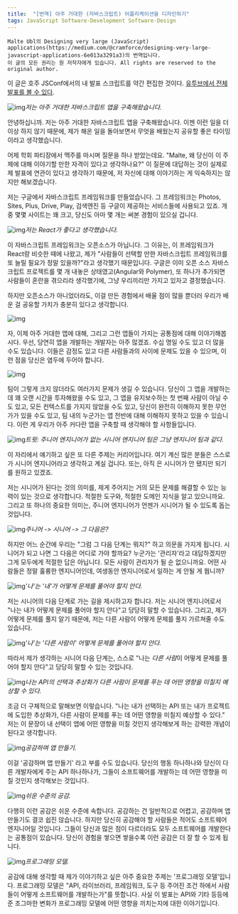 ```yaml
---
title:  "[번역] 아주 거대한 (자바스크립트) 어플리케이션을 디자인하기"
tags: JavaScript Software-Development Software-Design
---
```


```
Malte Ubl의 Designing very large (JavaScript) applications(https://medium.com/@cramforce/designing-very-large-javascript-applications-6e013a3291a3)의 번역입니다. 
이 글의 모든 권리는 원 저작자에게 있습니다. All rights are reserved to the original author.
```



이 글은 호주 JSConf에서의 내 발표 스크립트를 약간 편집한 것이다. [유투브에서 전체 발표를 볼 수 있다](https://www.youtube.com/watch?v=ZZmUwXEiPm4).

![img](https://cdn-images-1.medium.com/max/1600/1*DqvlkOgHSKmp5Tu1eX5mdw.png)*저는 아주 거대한 자바스크립트 앱을 구축해왔습니다.*

안녕하십니까. 저는 아주 거대한 자바스크립트 앱을 구축해왔습니다. 이젠 이런 일을 더이상 하지 않기 때문에, 제가 해온 일을 돌아보면서 무엇을 배웠는지 공유할 좋은 타이밍이라고 생각했습니다. 

어제 학회 파티장에서 맥주를 마시며 질문을 하나 받았는데요. "Malte, 왜 당신이 이 주제에 대해 이야기할 만한 자격이 있다고 생각하나요?" 이 질문에 대답하는 것이 실제로 제 발표에 연관이 있다고 생각하기 때문에, 저 자신에 대해 이야기하는 게 익숙하지는 않지만 해보겠습니다. 

저는 구글에서 자바스크립트 프레임워크를 만들었습니다. 그 프레임워크는 Photos, Sites, Plus, Drive, Play, 검색엔진 등 구글이 제공하는 서비스들에 사용되고 있죠. 개중 몇몇 사이트는 꽤 크고, 당신도 아마 몇 개는 써본 경험이 있으실 겁니다.



![img](https://cdn-images-1.medium.com/max/1600/1*v0r4OVf-RXr9ePakdmv5LQ.png)*저는 React가 좋다고 생각했습니다.*

이 자바스크립트 프레임워크는 오픈소스가 아닙니다. 그 이유는, 이 프레임워크가 React랑 비슷한 때에 나왔고, 제가 "사람들이 선택할 만한 자바스크립트 프레임워크를 또 늘릴 필요가 정말 있을까?"라고 생각했기 때문입니다. 구글은 이미 오픈 소스 자바스크립트 프로젝트를 몇 개 내놓은 상태였고(Angular와 Polymer), 또 하나가 추가되면 사람들이 혼란을 겪으리라 생각했기에, 그냥 우리끼리만 가지고 있자고 결정했습니다. 

하지만 오픈소스가 아니었더라도, 이걸 만든 경험에서 배울 점이 많을 뿐더러 우리가 배운 걸 공유할 가치가 충분히 있다고 생각합니다.



![img](https://cdn-images-1.medium.com/max/1600/1*LL3uYYDMT5uIFRxR_7JxPQ.png)

자, 이제 아주 거대한 앱에 대해, 그리고 그런 앱들이 가지는 공통점에 대해 이야기해봅시다. 우선, 당연히 앱을 개발하는 개발자는 아주 많겠죠. 수십 명일 수도 있고 더 많을 수도 있습니다. 이들은 감정도 있고 다른 사람들과의 사이에 문제도 있을 수 있으며, 이런 점을 당신은 염두에 두어야 합니다.



![img](https://cdn-images-1.medium.com/max/1600/1*WEH24kaBbar8-1gzN_AO3w.png)

팀이 그렇게 크지 않더라도 여러가지 문제가 생길 수 있습니다. 당신이 그 앱을 개발하는 데 꽤 오랜 시간을 투자해왔을 수도 있고, 그 앱을 유지보수하는 첫 번째 사람이 아닐 수도 있고, 모든 컨텍스트를 가지지 않았을 수도 있고, 당신이 완전히 이해하지 못한 무언가가 있을 수도 있고, 팀 내의 누군가는 앱 전반에 대해 이해하지 못하고 있을 수 있습니다. 이런 게 우리가 아주 커다란 앱을 구축할 때 생각해야 할 사항들입니다.



![img](https://cdn-images-1.medium.com/max/1600/1*fzb42X35lNGmkQHhJLhEBQ.png)*트윗: 주니어 엔지니어가 없는 시니어 엔지니어 팀은 그냥 엔지니어 팀과 같다.*

이 자리에서 얘기하고 싶은 또 다른 주제는 커리어입니다. 여기 계신 많은 분들은 스스로가 시니어 엔지니어라고 생각하고 계실 겁니다. 또는, 아직 은 시니어가 안 됐지만 되기를 원하고 있겠죠. 

저는 시니어가 된다는 것의 의미를, 제게 주어지는 거의 모든 문제를 해결할 수 있는 능력이 있는 것으로 생각합니다. 적절한 도구와, 적절한 도메인 지식을 알고 있으니까요. 그리고 또 하나의 중요한 의미는, 주니어 엔지니어가 언젠가 시니어가 될 수 있도록 돕는 것입니다.



![img](https://cdn-images-1.medium.com/max/1600/1*xpRJ1dXHMlFq1V4oDKU__w.png)*주니어 -> 시니어 -> 그 다음은?*

하지만 어느 순간에 우리는 "그럼 그 다음 단계는 뭐지?" 하고 의문을 가지게 됩니다. 시니어가 되고 나면 그 다음은 어디로 가야 할까요? 누군가는 '관리자'라고 대답하겠지만 그게 모두에게 적절한 답은 아닙니다. 모든 사람이 관리자가 될 순 없으니까요. 어떤 사람들은 정말 훌륭한 엔지니어인데, 여생동안 엔지니어로서 일하는 게 안될 게 뭡니까?



![img](https://cdn-images-1.medium.com/max/1600/1*wL5wiTWICj1keue9YZOAhQ.png)*'나'는 '내'가 어떻게 문제를 풀어야 할지 안다.*

저는 시니어의 다음 단계로 가는 길을 제시하고자 합니다. 저는 시니어 엔지니어로서 "나는 내가 어떻게 문제를 풀어야 할지 안다"고 당당히 말할 수 있습니다. 그리고, 제가 어떻게 문제를 풀지 알기 때문에, 저는 다른 사람이 어떻게 문제를 풀지 가르쳐줄 수도 있습니다.



![img](https://cdn-images-1.medium.com/max/1600/1*UyLoKH7y54JAYigVlwCJpQ.png)*'나'는 '다른 사람이' 어떻게 문제를 풀어야 할지 안다.*

따라서 제가 생각하는 시니어 다음 단계는, 스스로 "나는 *다른 사람*이 어떻게 문제를 풀어야 할지 안다"고 당당히 말할 수 있는 것입니다.



![img](https://cdn-images-1.medium.com/max/1600/1*zBBGLRIZw94gp54pspvx-g.png)*나는 API의 선택과 추상화가 다른 사람이 문제를 푸는 데 어떤 영향을 미칠지 예상할 수 있다.*

조금 더 구체적으로 말해보면 이렇습니다. "나는 내가 선택하는 API 또는 내가 프로젝트에 도입한 추상화가, 다른 사람이 문제를 푸는 데 어떤 영향을 미칠지 예상할 수 있다." 저는 이 문장이 내 선택이 앱에 어떤 영향을 미칠 것인지 생각해보게 하는 강력한 개념이 된다고 생각합니다.



![img](https://cdn-images-1.medium.com/max/1600/1*LnDv6Ry0Hq2MaQEARaD8rg.png)*공감하며 앱 만들기.*

이걸 '공감하며 앱 만들기' 라고 부를 수도 있습니다. 당신의 행동 하나하나와 당신이 다른 개발자에게 주는 API 하나하나가, 그들이 소프트웨어를 개발하는 데 어떤 영향을 미칠 것인지 생각해보는 것입니다.



![img](https://cdn-images-1.medium.com/max/1600/1*pnYiZTAfQqsbeS7kVkLe_g.png)*쉬운 수준의 공감.*

다행히 이런 공감은 쉬운 수준에 속합니다. 공감하는 건 일반적으로 어렵고, 공감하며 앱 만들기도 결코 쉽진 않습니다. 하지만 당신히 공감해야 할 사람들은 적어도 소프트웨어 엔지니어일 것입니다. 그들이 당신과 많은 점이 다르더라도 모두 소프트웨어를 개발한다는 공통점이 있습니다. 당신이 경험을 쌓으면 쌓을수록 이런 공감은 더 잘 할 수 있게 됩니다.



![img](https://cdn-images-1.medium.com/max/1600/1*Op0wLWIqwZ-A5iSuWrqtKA.png)*프로그래밍 모델.*

공감에 대해 생각할 때 제가 이야기하고 싶은 아주 중요한 주제는 '프로그래밍 모델'입니다. 프로그래밍 모델은 "API, 라이브러리, 프레임워크, 도구 등 주어진 조건 하에서 사람들이 어떻게 소프트웨어를 개발하는가"를 뜻합니다. 사실 이 발표는 API와 기타 등등에 준 조그마한 변화가 프로그래밍 모델에 어떤 영향을 끼치는지에 대한 이야기입니다.
